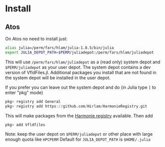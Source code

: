 # Install 

## Atos 

On Atos no need to install just:  

```bash
alias julia=/perm/fars/hlam/julia-1.8.5/bin/julia
export JULIA_DEPOT_PATH=$PERM/juliadepot:/perm/fars/hlam/juliadepot
```

This will use `/perm/fars/hlam/juliadepot` as a (read only) system depot and `$PERM/juliadepot` as your user depot. The system depot contains a dev version of VfldFiles.jl. Additional packages you install that are not found in the system depot will be installed in the user depot. 


If you prefer you can leave out the system depot and do (in Julia type `]` to enter "pkg" mode)

```julia
pkg> registry add General
pkg> registry add https://github.com/Hirlam/HarmonieRegistry.git
```

This will make packages from the [Harmonie registry](https://github.com/Hirlam/HarmonieRegistry) available.  Then add 

```julia 
pkg> add Vfldfiles
```

Note: keep the user depot on `$PERM/juliadepot` or other place with large enough quota like `HPCPERM`   Default for `JULIA_DEPOT_PATH` is `$HOME/.julia` 
